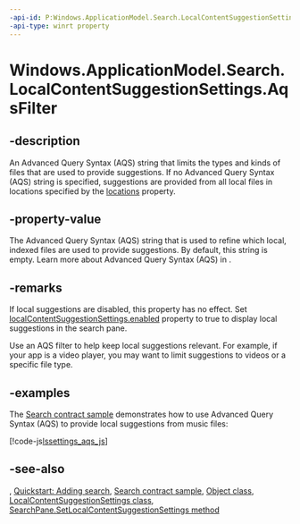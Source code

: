 ```yaml
---
-api-id: P:Windows.ApplicationModel.Search.LocalContentSuggestionSettings.AqsFilter
-api-type: winrt property
---
```


<!-- Property syntax
public string AqsFilter { get;  set; }
-->

# Windows.ApplicationModel.Search.LocalContentSuggestionSettings.AqsFilter

## -description
An Advanced Query Syntax (AQS) string that limits the types and kinds of files that are used to provide suggestions. If no Advanced Query Syntax (AQS) string is specified, suggestions are provided from all local files in locations specified by the [locations](localcontentsuggestionsettings_locations.md) property.

## -property-value
The Advanced Query Syntax (AQS) string that is used to refine which local, indexed files are used to provide suggestions. By default, this string is empty. Learn more about Advanced Query Syntax (AQS) in [](https://msdn.microsoft.com/library/8e55bd40-c7cf-44a6-bc18-24bc7a267779).


## -remarks
If local suggestions are disabled, this property has no effect. Set [localContentSuggestionSettings.enabled](localcontentsuggestionsettings_enabled.md) property to true to display local suggestions in the search pane.

Use an AQS filter to help keep local suggestions relevant. For example, if your app is a video player, you may want to limit suggestions to videos or a specific file type.

<!--This allows the developer to refine the file types or kinds that they want to be used for local content suggestions since they may only service specific files in their Search Results.  For example, if the developer specifies �Kind:music or Type:avi� they will only receive suggestions from music or avi files.-->

## -examples
The [Search contract sample](http://code.msdn.microsoft.com/windowsapps/Search-app-contract-sample-118a92f5) demonstrates how to use Advanced Query Syntax (AQS) to provide local suggestions from music files:



[!code-js[lssettings_aqs_js](../windows.applicationmodel.search/code/SearchContract/js/js/scenario4.js#Snippetlssettings_aqs_js)]

## -see-also
[](https://msdn.microsoft.com/library/8e55bd40-c7cf-44a6-bc18-24bc7a267779), [Quickstart: Adding search](https://docs.microsoft.com/previous-versions/windows/apps/hh465238(v=win.10)), [Search contract sample](http://code.msdn.microsoft.com/windowsapps/Search-app-contract-sample-118a92f5), [Object class](https://docs.microsoft.com/dotnet/api/system.object?redirectedfrom=MSDN), [LocalContentSuggestionSettings class](localcontentsuggestionsettings.md), [SearchPane.SetLocalContentSuggestionSettings method](searchpane_setlocalcontentsuggestionsettings_156524340.md)
